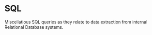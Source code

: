 # SQL

Miscellatious SQL queries as they relate to data extraction from internal Relational Database systems. 